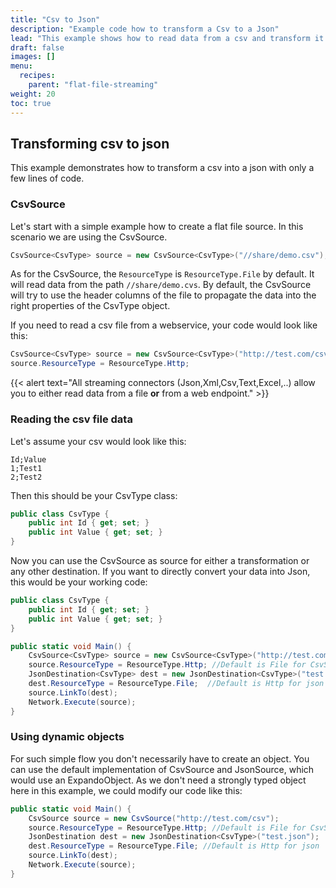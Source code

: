 ```yaml
---
title: "Csv to Json"
description: "Example code how to transform a Csv to a Json"
lead: "This example shows how to read data from a csv and transform it into a json - one time using strongly typed object and also using the dynamic ExpandoObject."
draft: false
images: []
menu:
  recipes:
    parent: "flat-file-streaming"
weight: 20
toc: true
---
```


## Transforming csv to json

This example demonstrates how to transform a csv into a json with only  a few lines of code.

### CsvSource

Let's start with a simple example how to create a flat file source. In this scenario we are using the CsvSource.

```C#
CsvSource<CsvType> source = new CsvSource<CsvType>("//share/demo.csv");
```

As for the CsvSource, the `ResourceType` is `ResourceType.File` by default. It will read data from the path `//share/demo.cvs`.
By default, the CsvSource will try to use the header columns of the file to propagate the data into the right properties of the CsvType object.

If you need to read a csv file from a webservice, your code would look like this:

```C#
CsvSource<CsvType> source = new CsvSource<CsvType>("http://test.com/csv");
source.ResourceType = ResourceType.Http;
```

{{< alert text="All streaming connectors (Json,Xml,Csv,Text,Excel,..) allow you to either read data from a file <b>or</b> from a web endpoint." >}}

### Reading the csv file data

Let's assume your csv would look like this:

```csv
Id;Value
1;Test1
2;Test2
```

Then this should be your CsvType class:

```C#
public class CsvType {
    public int Id { get; set; }
    public int Value { get; set; }
}
```

Now you can use the CsvSource as source for either a transformation or any other destination. If you want to directly convert your data into Json, this would be your working code:

```C#
public class CsvType {
    public int Id { get; set; }
    public int Value { get; set; }
}

public static void Main() {
    CsvSource<CsvType> source = new CsvSource<CsvType>("http://test.com/csv");
    source.ResourceType = ResourceType.Http; //Default is File for CsvSource
    JsonDestination<CsvType> dest = new JsonDestination<CsvType>("test.json");
    dest.ResourceType = ResourceType.File;  //Default is Http for json
    source.LinkTo(dest);
    Network.Execute(source);
}
```

### Using dynamic objects

For such simple flow you don't necessarily have to create an object. You can use the default implementation of CsvSource and JsonSource, which would use an ExpandoObject. As we don't need a strongly typed object here in this example, we could modify our code like this:

```C#
public static void Main() {
    CsvSource source = new CsvSource("http://test.com/csv");
    source.ResourceType = ResourceType.Http; //Default is File for CsvSource
    JsonDestination dest = new JsonDestination<CsvType>("test.json");
    dest.ResourceType = ResourceType.File; //Default is Http for json
    source.LinkTo(dest);
    Network.Execute(source);
}
```
